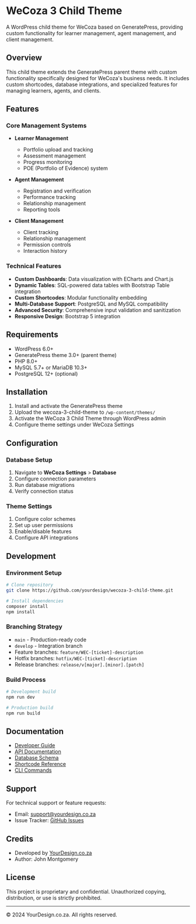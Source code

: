 # WeCoza 3 Child Theme

A WordPress child theme for WeCoza based on GeneratePress, providing custom functionality for learner management, agent management, and client management.

## Overview

This child theme extends the GeneratePress parent theme with custom functionality specifically designed for WeCoza's business needs. It includes custom shortcodes, database integrations, and specialized features for managing learners, agents, and clients.

## Features

### Core Management Systems
- **Learner Management**
  - Portfolio upload and tracking
  - Assessment management
  - Progress monitoring
  - POE (Portfolio of Evidence) system

- **Agent Management**
  - Registration and verification
  - Performance tracking
  - Relationship management
  - Reporting tools

- **Client Management**
  - Client tracking
  - Relationship management
  - Permission controls
  - Interaction history

### Technical Features
- **Custom Dashboards**: Data visualization with ECharts and Chart.js
- **Dynamic Tables**: SQL-powered data tables with Bootstrap Table integration
- **Custom Shortcodes**: Modular functionality embedding
- **Multi-Database Support**: PostgreSQL and MySQL compatibility
- **Advanced Security**: Comprehensive input validation and sanitization
- **Responsive Design**: Bootstrap 5 integration

## Requirements

- WordPress 6.0+
- GeneratePress theme 3.0+ (parent theme)
- PHP 8.0+
- MySQL 5.7+ or MariaDB 10.3+
- PostgreSQL 12+ (optional)

## Installation

1. Install and activate the GeneratePress theme
2. Upload the wecoza-3-child-theme to `/wp-content/themes/`
3. Activate the WeCoza 3 Child Theme through WordPress admin
4. Configure theme settings under WeCoza Settings

## Configuration

### Database Setup
1. Navigate to **WeCoza Settings** > **Database**
2. Configure connection parameters
3. Run database migrations
4. Verify connection status

### Theme Settings
1. Configure color schemes
2. Set up user permissions
3. Enable/disable features
4. Configure API integrations

## Development

### Environment Setup
```bash
# Clone repository
git clone https://github.com/yourdesign/wecoza-3-child-theme.git

# Install dependencies
composer install
npm install
```

### Branching Strategy
- `main` - Production-ready code
- `develop` - Integration branch
- Feature branches: `feature/WEC-[ticket]-description`
- Hotfix branches: `hotfix/WEC-[ticket]-description`
- Release branches: `release/v[major].[minor].[patch]`

### Build Process
```bash
# Development build
npm run dev

# Production build
npm run build
```

## Documentation

- [Developer Guide](docs/developer-guide.md)
- [API Documentation](docs/api.md)
- [Database Schema](docs/schema.md)
- [Shortcode Reference](docs/shortcodes.md)
- [CLI Commands](docs/cli-commands.md)

## Support

For technical support or feature requests:
- Email: support@yourdesign.co.za
- Issue Tracker: [GitHub Issues](https://github.com/yourdesign/wecoza-3-child-theme/issues)

## Credits

- Developed by [YourDesign.co.za](https://YourDesign.co.za)
- Author: John Montgomery

## License

This project is proprietary and confidential. Unauthorized copying, distribution, or use is strictly prohibited.

---

© 2024 YourDesign.co.za. All rights reserved.
